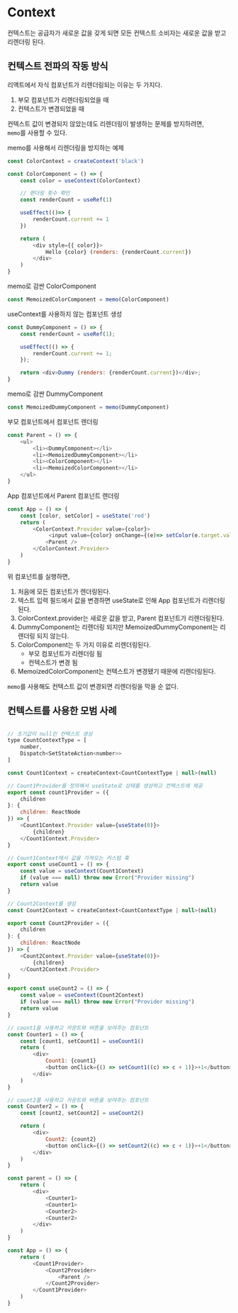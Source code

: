 # Context

컨텍스트는 공급자가 새로운 값을 갖게 되면 모든 컨텍스트 소비자는 새로운 값을 받고 리렌더링 된다.

## 컨텍스트 전파의 작동 방식

리액트에서 자식 컴포넌트가 리렌더링되는 이유는 두 가지다.  

1. 부모 컴포넌트가 리렌더링되었을 때
2. 컨텍스트가 변경되었을 때

컨텍스트 값이 변경되지 않았는데도 리렌더링이 발생하는 문제를 방지하려면,  
```memo```를 사용할 수 있다.  

memo를 사용해서 리렌더링을 방지하는 예제

``` javascript
const ColorContext = createContext('black')

const ColorComponent = () => {
    const color = useContext(ColorContext)

    // 랜더링 횟수 확인
    const renderCount = useRef(1)

    useEffect(()=> {
        renderCount.current += 1
    })

    return (
        <div style={{ color}}>
            Hello {color} (renders: {renderCount.current})
        </div>
    )
}
```

memo로 감싼 ColorComponent

``` javascript
const MemoizedColorComponent = memo(ColorComponent)
```

useContext를 사용하지 않는 컴포넌트 생성

``` javascript
const DummyComponent = () => {
    const renderCount = useRef(1);

    useEffect(() => {
        renderCount.current += 1;
    });

    return <div>Dummy (renders: {renderCount.current})</div>;
}
```

memo로 감싼 DummyComponent

``` javascript
const MemoizedDummyComponent = memo(DummyComponent)
```

부모 컴포넌트에서 컴포넌트 렌더링

``` javascript
const Parent = () => {
    <ul>
        <li><DummyComponent></li>
        <li><MemoizedDummyComponent></li>
        <li><ColorComponent></li>
        <li><MemoizedColorComponent></li>
    </ul>
}
```

App 컴포넌트에서 Parent 컴포넌트 렌더링

``` javascript
const App = () => {
    const [color, setColor] = useState('red')
    return (
        <ColorContext.Provider value={color}>
             <input value={color} onChange={(e)=> setColor(e.target.value)} />
            <Parent />
        </ColorContext.Provider>
    )
}
```

위 컴포넌트를 실행하면,

1. 처음에 모든 컴포넌트가 렌더링된다.
2. 텍스트 입력 필드에서 값을 변경하면 useState로 인해 App 컴포넌트가 리렌더링된다.
3. ColorContext.provider는 새로운 값을 받고, Parent 컴포넌트가 리렌더링된다.
4. DummyComponent는 리렌더링 되지만 MemoizedDummyComponent는 리렌더링 되지 않는다.
5. ColorComponent는 두 가지 이유로 리렌더링된다.  
    - 부모 컴포넌트가 리렌더링 됨
    - 컨텍스트가 변경 됨
6. MemoizedColorComponent는 컨텍스트가 변경됐기 때문에 리렌더링된다.

```memo```를 사용해도 컨텍스트 값이 변경되면 리렌더링을 막을 순 없다.

## 컨텍스트를 사용한 모범 사례

``` javascript

// 초기값이 null인 컨텍스트 생성
type CountContextType = [
    number,
    Dispatch<SetStateAction<number>>
]

const Count1Context = createContext<CountContextType | null>(null)
```

``` javascript
// Count1Provider를 정의해서 useState로 상태를 생성하고 컨텍스트에 제공
export const count1Provider = ({
    children
}: {
    children: ReactNode 
}) => {
    <Count1Context.Provider value={useState(0)}>
        {children}
    </Count1Context.Provider>
}
```

``` javascript
// Count1Context에서 값을 가져오는 커스텀 훅
export const useCount1 = () => {
    const value = useContext(Count1Context)
    if (value === null) throw new Error("Provider missing")
    return value
}
```

``` javascript
// Count2Context를 생성
const Count2Context = createContext<CountContextType | null>(null)

export const Count2Provider = ({
    children
}: {
    children: ReactNode
}) => {
    <Count2Context.Provider value={useState(0)}>
        {children}
    </Count2Context.Provider>
}

export const useCount2 = () => {
    const value = useContext(Count2Context)
    if (value === null) throw new Error("Provider missing")
    return value
}
```

``` javascript
// count1을 사용하고 카운트와 버튼을 보여주는 컴포넌트
const Counter1 = () => {
    const [count1, setCount1] = useCount1()
    return (
        <div>
            Count1: {count1}
            <button onClick={() => setCount1((c) => c + 1)}>+1</button>
        </div>
    )
}
```

``` javascript
// count2를 사용하고 카운트와 버튼을 보여주는 컴포넌트
const Counter2 = () => {
    const [count2, setCount2] = useCount2()

    return (
        <div>
            Count2: {count2}
            <button onClick={() => setCount2((c) => c + 1)}>+1</button>
        </div>
    )
}
```

``` javascript
const parent = () => {
    return (
        <div>
            <Counter1>
            <Counter1>
            <Counter2>
            <Counter2>
        </div>
    )
}
```

``` javascript
const App = () => {
    return (
        <Count1Provider>
            <Count2Provider>
                <Parent />
            </Count2Provider>
        </Count1Provider>
    )
}
```

